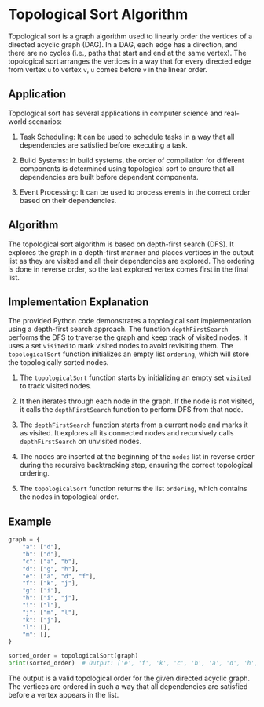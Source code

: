 # Topological Sort Algorithm

Topological sort is a graph algorithm used to linearly order the vertices of a directed acyclic graph (DAG). In a DAG, each edge has a direction, and there are no cycles (i.e., paths that start and end at the same vertex). The topological sort arranges the vertices in a way that for every directed edge from vertex `u` to vertex `v`, `u` comes before `v` in the linear order.

## Application

Topological sort has several applications in computer science and real-world scenarios:

1. Task Scheduling: It can be used to schedule tasks in a way that all dependencies are satisfied before executing a task.

2. Build Systems: In build systems, the order of compilation for different components is determined using topological sort to ensure that all dependencies are built before dependent components.

3. Event Processing: It can be used to process events in the correct order based on their dependencies.

## Algorithm

The topological sort algorithm is based on depth-first search (DFS). It explores the graph in a depth-first manner and places vertices in the output list as they are visited and all their dependencies are explored. The ordering is done in reverse order, so the last explored vertex comes first in the final list.

## Implementation Explanation

The provided Python code demonstrates a topological sort implementation using a depth-first search approach. The function `depthFirstSearch` performs the DFS to traverse the graph and keep track of visited nodes. It uses a set `visited` to mark visited nodes to avoid revisiting them. The `topologicalSort` function initializes an empty list `ordering`, which will store the topologically sorted nodes.

1. The `topologicalSort` function starts by initializing an empty set `visited` to track visited nodes.

2. It then iterates through each node in the graph. If the node is not visited, it calls the `depthFirstSearch` function to perform DFS from that node.

3. The `depthFirstSearch` function starts from a current node and marks it as visited. It explores all its connected nodes and recursively calls `depthFirstSearch` on unvisited nodes.

4. The nodes are inserted at the beginning of the `nodes` list in reverse order during the recursive backtracking step, ensuring the correct topological ordering.

5. The `topologicalSort` function returns the list `ordering`, which contains the nodes in topological order.

## Example

```python
graph = {
    "a": ["d"],
    "b": ["d"],
    "c": ["a", "b"],
    "d": ["g", "h"],
    "e": ["a", "d", "f"],
    "f": ["k", "j"],
    "g": ["i"],
    "h": ["i", "j"],
    "i": ["l"],
    "j": ["m", "l"],
    "k": ["j"],
    "l": [],
    "m": [],
}

sorted_order = topologicalSort(graph)
print(sorted_order)  # Output: ['e', 'f', 'k', 'c', 'b', 'a', 'd', 'h', 'j', 'm', 'g', 'i', 'l']
```

The output is a valid topological order for the given directed acyclic graph. The vertices are ordered in such a way that all dependencies are satisfied before a vertex appears in the list.
